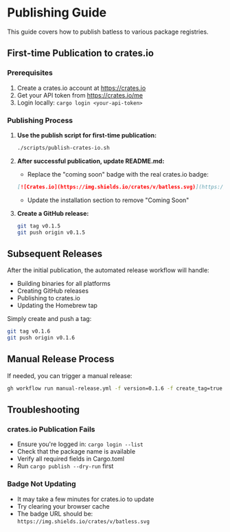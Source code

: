 # Publishing Guide

This guide covers how to publish batless to various package registries.

## First-time Publication to crates.io

### Prerequisites

1. Create a crates.io account at https://crates.io
2. Get your API token from https://crates.io/me
3. Login locally: `cargo login <your-api-token>`

### Publishing Process

1. **Use the publish script for first-time publication:**
   ```bash
   ./scripts/publish-crates-io.sh
   ```

2. **After successful publication, update README.md:**
   - Replace the "coming soon" badge with the real crates.io badge:
   ```markdown
   [![Crates.io](https://img.shields.io/crates/v/batless.svg)](https://crates.io/crates/batless)
   ```
   - Update the installation section to remove "Coming Soon"

3. **Create a GitHub release:**
   ```bash
   git tag v0.1.5
   git push origin v0.1.5
   ```

## Subsequent Releases

After the initial publication, the automated release workflow will handle:
- Building binaries for all platforms
- Creating GitHub releases
- Publishing to crates.io
- Updating the Homebrew tap

Simply create and push a tag:
```bash
git tag v0.1.6
git push origin v0.1.6
```

## Manual Release Process

If needed, you can trigger a manual release:
```bash
gh workflow run manual-release.yml -f version=0.1.6 -f create_tag=true -f dry_run=false
```

## Troubleshooting

### crates.io Publication Fails
- Ensure you're logged in: `cargo login --list`
- Check that the package name is available
- Verify all required fields in Cargo.toml
- Run `cargo publish --dry-run` first

### Badge Not Updating
- It may take a few minutes for crates.io to update
- Try clearing your browser cache
- The badge URL should be: `https://img.shields.io/crates/v/batless.svg`